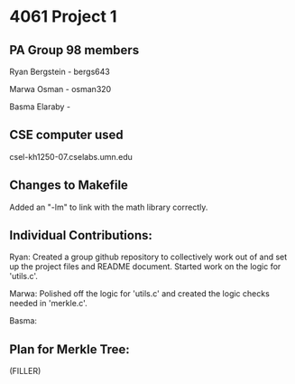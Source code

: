 # 4061 Project 1

## PA Group 98 members

Ryan Bergstein - bergs643

Marwa Osman - osman320

Basma Elaraby - 

## CSE computer used

csel-kh1250-07.cselabs.umn.edu

## Changes to Makefile

Added an "-lm" to link with the math library correctly.

## Individual Contributions: 

Ryan: Created a group github repository to collectively work out of and set up the project files and README document. Started work on the logic for 'utils.c'.

Marwa: Polished off the logic for 'utils.c' and created the logic checks needed in 'merkle.c'.

Basma: 

## Plan for Merkle Tree:

(FILLER)
